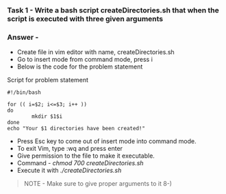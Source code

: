 ### Task 1 - Write a bash script createDirectories.sh that when the script is executed with three given arguments

### Answer -
+ Create file in vim editor with name, createDirectories.sh
+ Go to insert mode from command mode, press i
+ Below is the code for the problem statement

Script for problem statement

    #!/bin/bash

    for (( i=$2; i<=$3; i++ ))
    do
            mkdir $1$i
    done
    echo "Your $1 directories have been created!"

+ Press Esc key to come out of insert mode into command mode.
+ To exit Vim, type :wq and press enter
+ Give permission to the file to make it executable.
+ Command - *chmod 700 createDirectories.sh*
+ Execute it with *./createDirectories.sh*
> NOTE - Make sure to give proper arguments to it 8-) 

